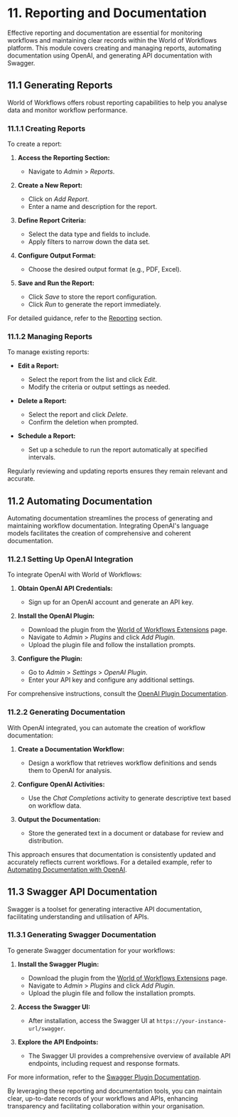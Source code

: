 # 11. Reporting and Documentation

Effective reporting and documentation are essential for monitoring workflows and maintaining clear records within the World of Workflows platform. This module covers creating and managing reports, automating documentation using OpenAI, and generating API documentation with Swagger.

## 11.1 Generating Reports

World of Workflows offers robust reporting capabilities to help you analyse data and monitor workflow performance.

### 11.1.1 Creating Reports

To create a report:

1. **Access the Reporting Section:**
   - Navigate to *Admin* > *Reports*.

2. **Create a New Report:**
   - Click on *Add Report*.
   - Enter a name and description for the report.

3. **Define Report Criteria:**
   - Select the data type and fields to include.
   - Apply filters to narrow down the data set.

4. **Configure Output Format:**
   - Choose the desired output format (e.g., PDF, Excel).

5. **Save and Run the Report:**
   - Click *Save* to store the report configuration.
   - Click *Run* to generate the report immediately.

For detailed guidance, refer to the [Reporting](https://world-of-workflows.github.io/WorkflowsUniversity/docs/21_reporting/README.html) section.

### 11.1.2 Managing Reports

To manage existing reports:

- **Edit a Report:**
  - Select the report from the list and click *Edit*.
  - Modify the criteria or output settings as needed.

- **Delete a Report:**
  - Select the report and click *Delete*.
  - Confirm the deletion when prompted.

- **Schedule a Report:**
  - Set up a schedule to run the report automatically at specified intervals.

Regularly reviewing and updating reports ensures they remain relevant and accurate.

## 11.2 Automating Documentation

Automating documentation streamlines the process of generating and maintaining workflow documentation. Integrating OpenAI's language models facilitates the creation of comprehensive and coherent documentation.

### 11.2.1 Setting Up OpenAI Integration

To integrate OpenAI with World of Workflows:

1. **Obtain OpenAI API Credentials:**
   - Sign up for an OpenAI account and generate an API key.

2. **Install the OpenAI Plugin:**
   - Download the plugin from the [World of Workflows Extensions](https://www.worldofworkflows.com/extensions-1) page.
   - Navigate to *Admin* > *Plugins* and click *Add Plugin*.
   - Upload the plugin file and follow the installation prompts.

3. **Configure the Plugin:**
   - Go to *Admin* > *Settings* > *OpenAI Plugin*.
   - Enter your API key and configure any additional settings.

For comprehensive instructions, consult the [OpenAI Plugin Documentation](https://world-of-workflows.github.io/WorkflowsUniversity/docs/19_plugins/openai_plugin.html).

### 11.2.2 Generating Documentation

With OpenAI integrated, you can automate the creation of workflow documentation:

1. **Create a Documentation Workflow:**
   - Design a workflow that retrieves workflow definitions and sends them to OpenAI for analysis.

2. **Configure OpenAI Activities:**
   - Use the *Chat Completions* activity to generate descriptive text based on workflow data.

3. **Output the Documentation:**
   - Store the generated text in a document or database for review and distribution.

This approach ensures that documentation is consistently updated and accurately reflects current workflows. For a detailed example, refer to [Automating Documentation with OpenAI](https://world-of-workflows.github.io/WorkflowsUniversity/docs/23_Documentation/automatingDocWithAI.html).

## 11.3 Swagger API Documentation

Swagger is a toolset for generating interactive API documentation, facilitating understanding and utilisation of APIs.

### 11.3.1 Generating Swagger Documentation

To generate Swagger documentation for your workflows:

1. **Install the Swagger Plugin:**
   - Download the plugin from the [World of Workflows Extensions](https://www.worldofworkflows.com/extensions-1) page.
   - Navigate to *Admin* > *Plugins* and click *Add Plugin*.
   - Upload the plugin file and follow the installation prompts.

2. **Access the Swagger UI:**
   - After installation, access the Swagger UI at `https://your-instance-url/swagger`.

3. **Explore the API Endpoints:**
   - The Swagger UI provides a comprehensive overview of available API endpoints, including request and response formats.

For more information, refer to the [Swagger Plugin Documentation](https://world-of-workflows.github.io/WorkflowsUniversity/docs/19_plugins/swagger_plugin.html).

By leveraging these reporting and documentation tools, you can maintain clear, up-to-date records of your workflows and APIs, enhancing transparency and facilitating collaboration within your organisation. 